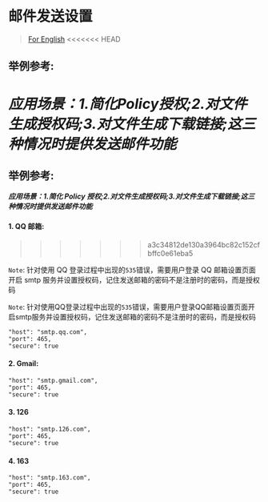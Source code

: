 # 邮件发送设置

> [For English](en-smtpSetting.md)
<<<<<<< HEAD

## 举例参考: 

***应用场景：1.简化Policy授权;2.对文件生成授权码;3.对文件生成下载链接;这三种情况时提供发送邮件功能***
=======

## 举例参考:

**_应用场景：1.简化 Policy 授权;2.对文件生成授权码;3.对文件生成下载链接;这三种情况时提供发送邮件功能_**

#### 1. QQ 邮箱:
>>>>>>> a3c34812de130a3964bc82c152cfbffc0e61eba5

`Note`: 针对使用 QQ 登录过程中出现的`535`错误，需要用户登录 QQ 邮箱设置页面开启 smtp 服务并设置授权码，记住发送邮箱的密码不是注册时的密码，而是授权码

`Note`: 针对使用QQ登录过程中出现的`535`错误，需要用户登录QQ邮箱设置页面开启smtp服务并设置授权码，记住发送邮箱的密码不是注册时的密码，而是授权码

```
"host": "smtp.qq.com",
"port": 465,
"secure": true
```

#### 2. Gmail:

```
"host": "smtp.gmail.com",
"port": 465,
"secure": true
```

#### 3. 126

```
"host": "smtp.126.com",
"port": 465,
"secure": true
```

#### 4. 163

```
"host": "smtp.163.com",
"port": 465,
"secure": true
```
